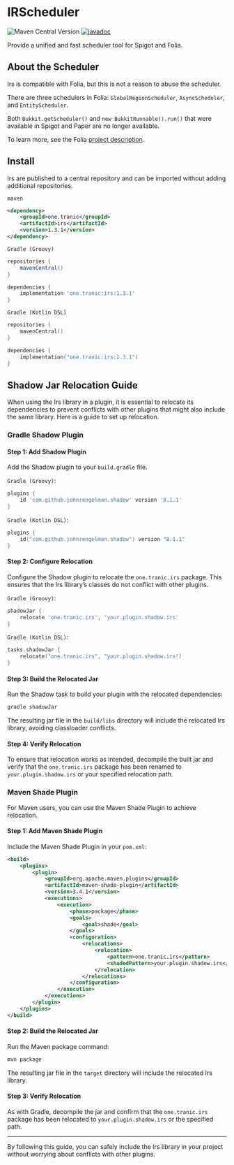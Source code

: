 # IRScheduler

![Maven Central Version](https://img.shields.io/maven-central/v/one.tranic/irs) [![javadoc](https://javadoc.io/badge2/one.tranic/irs/javadoc.svg)](https://javadoc.io/doc/one.tranic/irs)

Provide a unified and fast scheduler tool for Spigot and Folia.

## About the Scheduler
Irs is compatible with Folia, but this is not a reason to abuse the scheduler.

There are three schedulers in Folia: `GlobalRegionScheduler`, `AsyncScheduler`, and `EntityScheduler`.

Both `Bukkit.getScheduler()` and `new BukkitRunnable().run()` that were available in Spigot and 
Paper are no longer available.

To learn more, see the Folia [project description](https://github.com/PaperMC/Folia#thread-contexts-for-api).

## Install
Irs are published to a central repository and can be imported without adding additional repositories.

`maven`

```xml
<dependency>
    <groupId>one.tranic</groupId>
    <artifactId>irs</artifactId>
    <version>1.3.1</version>
</dependency>
```

`Gradle (Groovy)`
```groovy
repositories {
    mavenCentral()
}

dependencies {
    implementation 'one.tranic:irs:1.3.1'
}
```

`Gradle (Kotlin DSL)`
```kotlin
repositories {
    mavenCentral()
}

dependencies {
    implementation("one.tranic:irs:1.3.1")
}
```

## Shadow Jar Relocation Guide

When using the Irs library in a plugin, it is essential to relocate its dependencies 
to prevent conflicts with other plugins that might also include the same library.
Here is a guide to set up relocation.

### Gradle Shadow Plugin

#### Step 1: Add Shadow Plugin
Add the Shadow plugin to your `build.gradle` file.

`Gradle (Groovy)`:
```groovy
plugins {
    id 'com.github.johnrengelman.shadow' version '8.1.1'
}
```

`Gradle (Kotlin DSL)`:
```kotlin
plugins {
    id("com.github.johnrengelman.shadow") version "8.1.1"
}
```

#### Step 2: Configure Relocation

Configure the Shadow plugin to relocate the `one.tranic.irs` package.
This ensures that the Irs library’s classes do not conflict with other plugins.

`Gradle (Groovy)`:
```groovy
shadowJar {
    relocate 'one.tranic.irs', 'your.plugin.shadow.irs'
}
```

`Gradle (Kotlin DSL)`:
```kotlin
tasks.shadowJar {
    relocate("one.tranic.irs", "your.plugin.shadow.irs")
}
```

#### Step 3: Build the Relocated Jar

Run the Shadow task to build your plugin with the relocated dependencies:
```bash
gradle shadowJar
```

The resulting jar file in the `build/libs` directory will include the relocated Irs library, 
avoiding classloader conflicts.

#### Step 4: Verify Relocation

To ensure that relocation works as intended, decompile the built jar and verify that the 
`one.tranic.irs` package has been renamed to `your.plugin.shadow.irs` or your specified relocation path.

### Maven Shade Plugin

For Maven users, you can use the Maven Shade Plugin to achieve relocation.

#### Step 1: Add Maven Shade Plugin
Include the Maven Shade Plugin in your `pom.xml`:

```xml
<build>
    <plugins>
        <plugin>
            <groupId>org.apache.maven.plugins</groupId>
            <artifactId>maven-shade-plugin</artifactId>
            <version>3.4.1</version>
            <executions>
                <execution>
                    <phase>package</phase>
                    <goals>
                        <goal>shade</goal>
                    </goals>
                    <configuration>
                        <relocations>
                            <relocation>
                                <pattern>one.tranic.irs</pattern>
                                <shadedPattern>your.plugin.shadow.irs</shadedPattern>
                            </relocation>
                        </relocations>
                    </configuration>
                </execution>
            </executions>
        </plugin>
    </plugins>
</build>
```

#### Step 2: Build the Relocated Jar

Run the Maven package command:
```bash
mvn package
```

The resulting jar file in the `target` directory will include the relocated Irs library.

#### Step 3: Verify Relocation

As with Gradle, decompile the jar and confirm that the `one.tranic.irs` package has been 
relocated to `your.plugin.shadow.irs` or the specified path.

---

By following this guide, you can safely include the Irs library in your project without 
worrying about conflicts with other plugins.